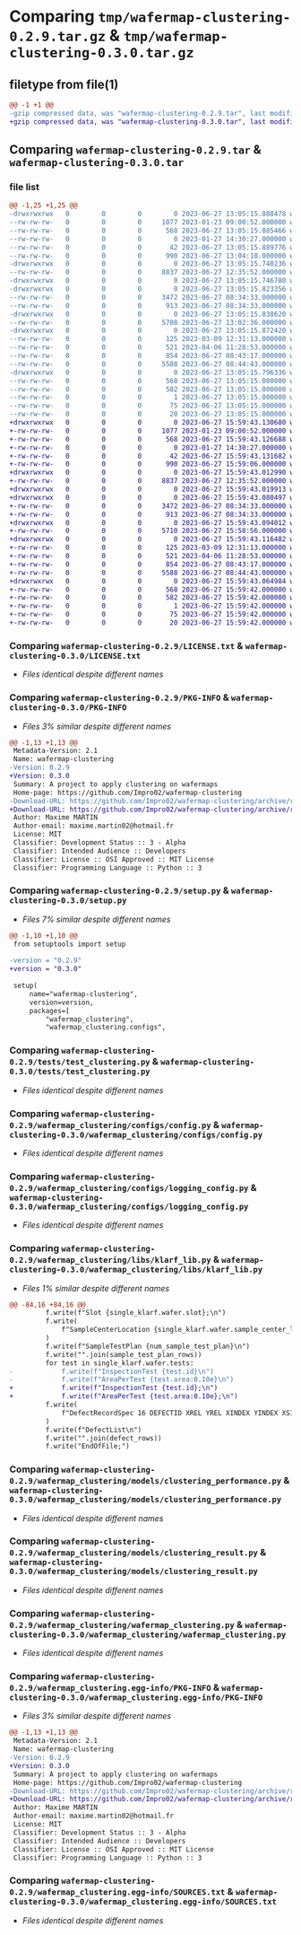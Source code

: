 # Comparing `tmp/wafermap-clustering-0.2.9.tar.gz` & `tmp/wafermap-clustering-0.3.0.tar.gz`

## filetype from file(1)

```diff
@@ -1 +1 @@
-gzip compressed data, was "wafermap-clustering-0.2.9.tar", last modified: Tue Jun 27 13:05:15 2023, max compression
+gzip compressed data, was "wafermap-clustering-0.3.0.tar", last modified: Tue Jun 27 15:59:43 2023, max compression
```

## Comparing `wafermap-clustering-0.2.9.tar` & `wafermap-clustering-0.3.0.tar`

### file list

```diff
@@ -1,25 +1,25 @@
-drwxrwxrwx   0        0        0        0 2023-06-27 13:05:15.888478 wafermap-clustering-0.2.9/
--rw-rw-rw-   0        0        0     1077 2023-01-23 09:00:52.000000 wafermap-clustering-0.2.9/LICENSE.txt
--rw-rw-rw-   0        0        0      568 2023-06-27 13:05:15.885466 wafermap-clustering-0.2.9/PKG-INFO
--rw-rw-rw-   0        0        0        0 2023-01-27 14:30:27.000000 wafermap-clustering-0.2.9/README.md
--rw-rw-rw-   0        0        0       42 2023-06-27 13:05:15.889776 wafermap-clustering-0.2.9/setup.cfg
--rw-rw-rw-   0        0        0      990 2023-06-27 13:04:18.000000 wafermap-clustering-0.2.9/setup.py
-drwxrwxrwx   0        0        0        0 2023-06-27 13:05:15.740236 wafermap-clustering-0.2.9/tests/
--rw-rw-rw-   0        0        0     8837 2023-06-27 12:35:52.000000 wafermap-clustering-0.2.9/tests/test_clustering.py
-drwxrwxrwx   0        0        0        0 2023-06-27 13:05:15.746780 wafermap-clustering-0.2.9/wafermap_clustering/
-drwxrwxrwx   0        0        0        0 2023-06-27 13:05:15.823356 wafermap-clustering-0.2.9/wafermap_clustering/configs/
--rw-rw-rw-   0        0        0     3472 2023-06-27 08:34:33.000000 wafermap-clustering-0.2.9/wafermap_clustering/configs/config.py
--rw-rw-rw-   0        0        0      913 2023-06-27 08:34:33.000000 wafermap-clustering-0.2.9/wafermap_clustering/configs/logging_config.py
-drwxrwxrwx   0        0        0        0 2023-06-27 13:05:15.838620 wafermap-clustering-0.2.9/wafermap_clustering/libs/
--rw-rw-rw-   0        0        0     5708 2023-06-27 13:02:36.000000 wafermap-clustering-0.2.9/wafermap_clustering/libs/klarf_lib.py
-drwxrwxrwx   0        0        0        0 2023-06-27 13:05:15.872420 wafermap-clustering-0.2.9/wafermap_clustering/models/
--rw-rw-rw-   0        0        0      125 2023-03-09 12:31:13.000000 wafermap-clustering-0.2.9/wafermap_clustering/models/clustered_defect.py
--rw-rw-rw-   0        0        0      521 2023-04-06 11:28:53.000000 wafermap-clustering-0.2.9/wafermap_clustering/models/clustering_performance.py
--rw-rw-rw-   0        0        0      854 2023-06-27 08:43:17.000000 wafermap-clustering-0.2.9/wafermap_clustering/models/clustering_result.py
--rw-rw-rw-   0        0        0     5588 2023-06-27 08:44:43.000000 wafermap-clustering-0.2.9/wafermap_clustering/wafermap_clustering.py
-drwxrwxrwx   0        0        0        0 2023-06-27 13:05:15.796336 wafermap-clustering-0.2.9/wafermap_clustering.egg-info/
--rw-rw-rw-   0        0        0      568 2023-06-27 13:05:15.000000 wafermap-clustering-0.2.9/wafermap_clustering.egg-info/PKG-INFO
--rw-rw-rw-   0        0        0      582 2023-06-27 13:05:15.000000 wafermap-clustering-0.2.9/wafermap_clustering.egg-info/SOURCES.txt
--rw-rw-rw-   0        0        0        1 2023-06-27 13:05:15.000000 wafermap-clustering-0.2.9/wafermap_clustering.egg-info/dependency_links.txt
--rw-rw-rw-   0        0        0       75 2023-06-27 13:05:15.000000 wafermap-clustering-0.2.9/wafermap_clustering.egg-info/requires.txt
--rw-rw-rw-   0        0        0       20 2023-06-27 13:05:15.000000 wafermap-clustering-0.2.9/wafermap_clustering.egg-info/top_level.txt
+drwxrwxrwx   0        0        0        0 2023-06-27 15:59:43.130680 wafermap-clustering-0.3.0/
+-rw-rw-rw-   0        0        0     1077 2023-01-23 09:00:52.000000 wafermap-clustering-0.3.0/LICENSE.txt
+-rw-rw-rw-   0        0        0      568 2023-06-27 15:59:43.126688 wafermap-clustering-0.3.0/PKG-INFO
+-rw-rw-rw-   0        0        0        0 2023-01-27 14:30:27.000000 wafermap-clustering-0.3.0/README.md
+-rw-rw-rw-   0        0        0       42 2023-06-27 15:59:43.131682 wafermap-clustering-0.3.0/setup.cfg
+-rw-rw-rw-   0        0        0      990 2023-06-27 15:59:06.000000 wafermap-clustering-0.3.0/setup.py
+drwxrwxrwx   0        0        0        0 2023-06-27 15:59:43.012990 wafermap-clustering-0.3.0/tests/
+-rw-rw-rw-   0        0        0     8837 2023-06-27 12:35:52.000000 wafermap-clustering-0.3.0/tests/test_clustering.py
+drwxrwxrwx   0        0        0        0 2023-06-27 15:59:43.019913 wafermap-clustering-0.3.0/wafermap_clustering/
+drwxrwxrwx   0        0        0        0 2023-06-27 15:59:43.080497 wafermap-clustering-0.3.0/wafermap_clustering/configs/
+-rw-rw-rw-   0        0        0     3472 2023-06-27 08:34:33.000000 wafermap-clustering-0.3.0/wafermap_clustering/configs/config.py
+-rw-rw-rw-   0        0        0      913 2023-06-27 08:34:33.000000 wafermap-clustering-0.3.0/wafermap_clustering/configs/logging_config.py
+drwxrwxrwx   0        0        0        0 2023-06-27 15:59:43.094012 wafermap-clustering-0.3.0/wafermap_clustering/libs/
+-rw-rw-rw-   0        0        0     5710 2023-06-27 15:58:56.000000 wafermap-clustering-0.3.0/wafermap_clustering/libs/klarf_lib.py
+drwxrwxrwx   0        0        0        0 2023-06-27 15:59:43.116482 wafermap-clustering-0.3.0/wafermap_clustering/models/
+-rw-rw-rw-   0        0        0      125 2023-03-09 12:31:13.000000 wafermap-clustering-0.3.0/wafermap_clustering/models/clustered_defect.py
+-rw-rw-rw-   0        0        0      521 2023-04-06 11:28:53.000000 wafermap-clustering-0.3.0/wafermap_clustering/models/clustering_performance.py
+-rw-rw-rw-   0        0        0      854 2023-06-27 08:43:17.000000 wafermap-clustering-0.3.0/wafermap_clustering/models/clustering_result.py
+-rw-rw-rw-   0        0        0     5588 2023-06-27 08:44:43.000000 wafermap-clustering-0.3.0/wafermap_clustering/wafermap_clustering.py
+drwxrwxrwx   0        0        0        0 2023-06-27 15:59:43.064984 wafermap-clustering-0.3.0/wafermap_clustering.egg-info/
+-rw-rw-rw-   0        0        0      568 2023-06-27 15:59:42.000000 wafermap-clustering-0.3.0/wafermap_clustering.egg-info/PKG-INFO
+-rw-rw-rw-   0        0        0      582 2023-06-27 15:59:42.000000 wafermap-clustering-0.3.0/wafermap_clustering.egg-info/SOURCES.txt
+-rw-rw-rw-   0        0        0        1 2023-06-27 15:59:42.000000 wafermap-clustering-0.3.0/wafermap_clustering.egg-info/dependency_links.txt
+-rw-rw-rw-   0        0        0       75 2023-06-27 15:59:42.000000 wafermap-clustering-0.3.0/wafermap_clustering.egg-info/requires.txt
+-rw-rw-rw-   0        0        0       20 2023-06-27 15:59:42.000000 wafermap-clustering-0.3.0/wafermap_clustering.egg-info/top_level.txt
```

### Comparing `wafermap-clustering-0.2.9/LICENSE.txt` & `wafermap-clustering-0.3.0/LICENSE.txt`

 * *Files identical despite different names*

### Comparing `wafermap-clustering-0.2.9/PKG-INFO` & `wafermap-clustering-0.3.0/PKG-INFO`

 * *Files 3% similar despite different names*

```diff
@@ -1,13 +1,13 @@
 Metadata-Version: 2.1
 Name: wafermap-clustering
-Version: 0.2.9
+Version: 0.3.0
 Summary: A project to apply clustering on wafermaps
 Home-page: https://github.com/Impro02/wafermap-clustering
-Download-URL: https://github.com/Impro02/wafermap-clustering/archive/refs/tags/0.2.9.tar.gz
+Download-URL: https://github.com/Impro02/wafermap-clustering/archive/refs/tags/0.3.0.tar.gz
 Author: Maxime MARTIN
 Author-email: maxime.martin02@hotmail.fr
 License: MIT
 Classifier: Development Status :: 3 - Alpha
 Classifier: Intended Audience :: Developers
 Classifier: License :: OSI Approved :: MIT License
 Classifier: Programming Language :: Python :: 3
```

### Comparing `wafermap-clustering-0.2.9/setup.py` & `wafermap-clustering-0.3.0/setup.py`

 * *Files 7% similar despite different names*

```diff
@@ -1,10 +1,10 @@
 from setuptools import setup
 
-version = "0.2.9"
+version = "0.3.0"
 
 setup(
     name="wafermap-clustering",
     version=version,
     packages=[
         "wafermap_clustering",
         "wafermap_clustering.configs",
```

### Comparing `wafermap-clustering-0.2.9/tests/test_clustering.py` & `wafermap-clustering-0.3.0/tests/test_clustering.py`

 * *Files identical despite different names*

### Comparing `wafermap-clustering-0.2.9/wafermap_clustering/configs/config.py` & `wafermap-clustering-0.3.0/wafermap_clustering/configs/config.py`

 * *Files identical despite different names*

### Comparing `wafermap-clustering-0.2.9/wafermap_clustering/configs/logging_config.py` & `wafermap-clustering-0.3.0/wafermap_clustering/configs/logging_config.py`

 * *Files identical despite different names*

### Comparing `wafermap-clustering-0.2.9/wafermap_clustering/libs/klarf_lib.py` & `wafermap-clustering-0.3.0/wafermap_clustering/libs/klarf_lib.py`

 * *Files 1% similar despite different names*

```diff
@@ -84,16 +84,16 @@
         f.write(f"Slot {single_klarf.wafer.slot};\n")
         f.write(
             f"SampleCenterLocation {single_klarf.wafer.sample_center_location.x:0.10e} {single_klarf.wafer.sample_center_location.y:0.10e};\n"
         )
         f.write(f"SampleTestPlan {num_sample_test_plan}\n")
         f.write("".join(sample_test_plan_rows))
         for test in single_klarf.wafer.tests:
-            f.write(f"InspectionTest {test.id}\n")
-            f.write(f"AreaPerTest {test.area:0.10e}\n")
+            f.write(f"InspectionTest {test.id};\n")
+            f.write(f"AreaPerTest {test.area:0.10e};\n")
         f.write(
             f"DefectRecordSpec 16 DEFECTID XREL YREL XINDEX YINDEX XSIZE YSIZE DEFECTAREA DSIZE CLASSNUMBER TEST CLUSTERNUMBER ROUGHBINNUMBER FINEBINNUMBER IMAGECOUNT {attribute} ;\n"
         )
         f.write(f"DefectList\n")
         f.write("".join(defect_rows))
         f.write("EndOfFile;")
```

### Comparing `wafermap-clustering-0.2.9/wafermap_clustering/models/clustering_performance.py` & `wafermap-clustering-0.3.0/wafermap_clustering/models/clustering_performance.py`

 * *Files identical despite different names*

### Comparing `wafermap-clustering-0.2.9/wafermap_clustering/models/clustering_result.py` & `wafermap-clustering-0.3.0/wafermap_clustering/models/clustering_result.py`

 * *Files identical despite different names*

### Comparing `wafermap-clustering-0.2.9/wafermap_clustering/wafermap_clustering.py` & `wafermap-clustering-0.3.0/wafermap_clustering/wafermap_clustering.py`

 * *Files identical despite different names*

### Comparing `wafermap-clustering-0.2.9/wafermap_clustering.egg-info/PKG-INFO` & `wafermap-clustering-0.3.0/wafermap_clustering.egg-info/PKG-INFO`

 * *Files 3% similar despite different names*

```diff
@@ -1,13 +1,13 @@
 Metadata-Version: 2.1
 Name: wafermap-clustering
-Version: 0.2.9
+Version: 0.3.0
 Summary: A project to apply clustering on wafermaps
 Home-page: https://github.com/Impro02/wafermap-clustering
-Download-URL: https://github.com/Impro02/wafermap-clustering/archive/refs/tags/0.2.9.tar.gz
+Download-URL: https://github.com/Impro02/wafermap-clustering/archive/refs/tags/0.3.0.tar.gz
 Author: Maxime MARTIN
 Author-email: maxime.martin02@hotmail.fr
 License: MIT
 Classifier: Development Status :: 3 - Alpha
 Classifier: Intended Audience :: Developers
 Classifier: License :: OSI Approved :: MIT License
 Classifier: Programming Language :: Python :: 3
```

### Comparing `wafermap-clustering-0.2.9/wafermap_clustering.egg-info/SOURCES.txt` & `wafermap-clustering-0.3.0/wafermap_clustering.egg-info/SOURCES.txt`

 * *Files identical despite different names*

